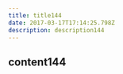 ```yaml
---
title: title144
date: 2017-03-17T17:14:25.798Z
description: description144
---
```


## content144
  
